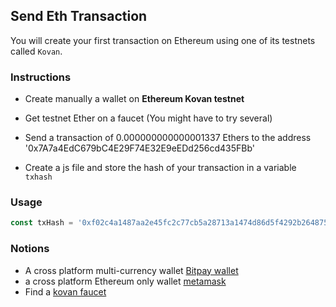 ## Send Eth Transaction

You will create your first transaction on Ethereum using one of its testnets called `Kovan`.

### Instructions

- Create manually a wallet on **Ethereum Kovan testnet**

- Get testnet Ether on a faucet (You might have to try several)

- Send a transaction of 0.000000000000001337 Ethers to the address '0x7A7a4EdC679bC4E29F74E32E9eEDd256cd435FBb'

- Create a js file and store the hash of your transaction in a variable `txhash`

### Usage

```js
const txHash = '0xf02c4a1487aa2e45fc2c77cb5a28713a1474d86d5f4292b264875ccc5da82b67'
```

### Notions

- A cross platform multi-currency wallet [Bitpay wallet](https://bitpay.com/wallet/)
- a cross platform Ethereum only wallet [metamask](https://metamask.io/)
- Find a [kovan faucet](https://letmegooglethat.com/?q=kovan+faucet)
